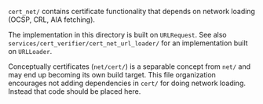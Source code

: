 `cert_net/` contains certificate functionality that depends on network loading
(OCSP, CRL, AIA fetching).

The implementation in this directory is built on `URLRequest`. See also
`services/cert_verifier/cert_net_url_loader/` for an implementation built on
`URLLoader`.

Conceptually certificates (`net/cert/`) is a separable concept from `net/` and
may end up becoming its own build target. This file organization encourages not
adding dependencies in `cert/` for doing network loading. Instead that code
should be placed here.
